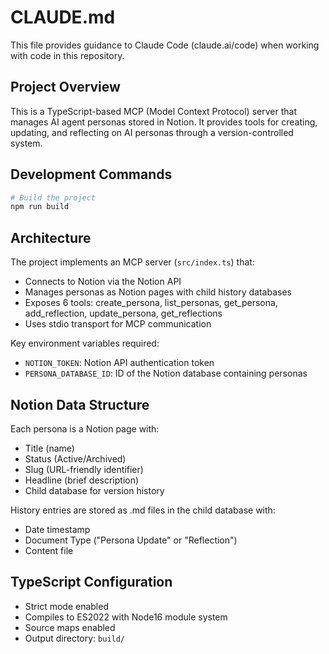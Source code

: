 # CLAUDE.md

This file provides guidance to Claude Code (claude.ai/code) when working with code in this repository.

## Project Overview

This is a TypeScript-based MCP (Model Context Protocol) server that manages AI agent personas stored in Notion. It provides tools for creating, updating, and reflecting on AI personas through a version-controlled system.

## Development Commands

```bash
# Build the project
npm run build
```

## Architecture

The project implements an MCP server (`src/index.ts`) that:

- Connects to Notion via the Notion API
- Manages personas as Notion pages with child history databases
- Exposes 6 tools: create_persona, list_personas, get_persona, add_reflection, update_persona, get_reflections
- Uses stdio transport for MCP communication

Key environment variables required:

- `NOTION_TOKEN`: Notion API authentication token
- `PERSONA_DATABASE_ID`: ID of the Notion database containing personas

## Notion Data Structure

Each persona is a Notion page with:

- Title (name)
- Status (Active/Archived)
- Slug (URL-friendly identifier)
- Headline (brief description)
- Child database for version history

History entries are stored as .md files in the child database with:

- Date timestamp
- Document Type ("Persona Update" or "Reflection")
- Content file

## TypeScript Configuration

- Strict mode enabled
- Compiles to ES2022 with Node16 module system
- Source maps enabled
- Output directory: `build/`
